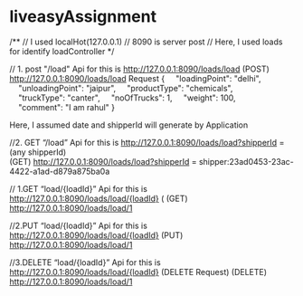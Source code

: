# liveasyAssignment

/**
// I used localHot(127.0.0.1)
// 8090 is server post
// Here, I used loads for identify loadController
*/

// 1. post "/load"	Api for this is http://127.0.0.1:8090/loads/load 
(POST)	http://127.0.0.1:8090/loads/load
Request
{
    "loadingPoint": "delhi",
    "unloadingPoint": "jaipur",
    "productType": "chemicals",
    "truckType": "canter",
    "noOfTrucks": 1,
    "weight": 100,
    "comment": "I am rahul"
}

Here, I assumed  date and  shipperId will generate  by Application

//2. GET “/load” 	Api for this is http://127.0.0.1:8090/loads/load?shipperId = (any shipperId)  
(GET)	http://127.0.0.1:8090/loads/load?shipperId = shipper:23ad0453-23ac-4422-a1ad-d879a875ba0a

 // 1.GET “load/{loadId}”     Api for this is http://127.0.0.1:8090/loads/load/{loadId} (
(GET)	http://127.0.0.1:8090/loads/load/1

//2.PUT “load/{loadId}”	Api for this is http://127.0.0.1:8090/loads/load/{loadId}
(PUT)	http://127.0.0.1:8090/loads/load/1

//3.DELETE “load/{loadId}”     Api for this is http://127.0.0.1:8090/loads/load/{loadId} (DELETE Request)
(DELETE)    http://127.0.0.1:8090/loads/load/1
